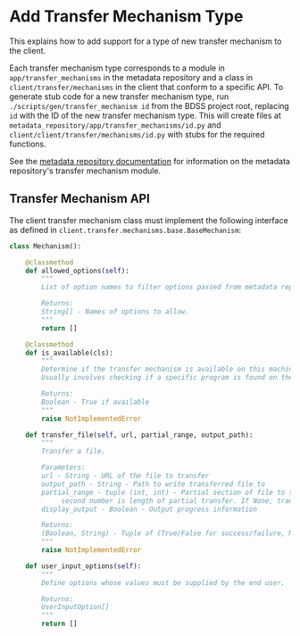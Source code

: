 # Add Transfer Mechanism Type

This explains how to add support for a type of new transfer mechanism to the client.

Each transfer mechanism type corresponds to a module in `app/transfer_mechanisms` in the metadata
repository and a class in `client/transfer/mechanisms` in the client that conform to a specific API.
To generate stub code for a new transfer mechanism type, run `./scripts/gen/transfer_mechanism id`
from the BDSS project root, replacing `id` with the ID of the new transfer mechanism type. This
will create files at `metadata_repository/app/transfer_mechanisms/id.py` and
`client/client/transfer/mechanisms/id.py` with stubs for the required functions.

See the [metadata repository documentation](/metadata_repository/docs/developer/add_transfer_mechanism.md)
for information on the metadata repository's transfer mechanism module.

## Transfer Mechanism API

The client transfer mechanism class must implement the following interface as defined in
`client.transfer.mechanisms.base.BaseMechanism`:

```Python
class Mechanism():

    @classmethod
    def allowed_options(self):
        """
        List of option names to filter options passed from metadata repository against.

        Returns:
        String[] - Names of options to allow.
        """
        return []

    @classmethod
    def is_available(cls):
        """
        Determine if the transfer mechanism is available on this machine.
        Usually involves checking if a specific program is found on the PATH.

        Returns:
        Boolean - True if available
        """
        raise NotImplementedError

    def transfer_file(self, url, partial_range, output_path):
        """
        Transfer a file.

        Parameters:
        url - String - URL of the file to transfer
        output_path - String - Path to write transferred file to
        partial_range - tuple (int, int) - Partial section of file to transfer. First number is offset from start,
             second number is length of partial transfer. If None, transfer the entire file.
        display_output - Boolean - Output progress information

        Returns:
        (Boolean, String) - Tuple of (True/False for success/failure, Mechanism output)
        """
        raise NotImplementedError

    def user_input_options(self):
        """
        Define options whose values must be supplied by the end user.

        Returns:
        UserInputOption[]
        """
        return []
```
